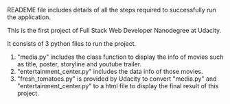 READEME file includes details of all the steps required to successfully run the application.

This is the first project of Full Stack Web Developer Nanodegree at Udacity.

It consists of 3 python files to run the project.

1. "media.py" includes the class function to display the info of movies such as title, poster, storyline and youtube trailer.
2.  "entertainment_center.py" includes the data info of those movies.
3.  "fresh_tomatoes.py" is provided by Udacity to convert "media.py" and "entertainment_center.py" to a html file to display the final result of this project.